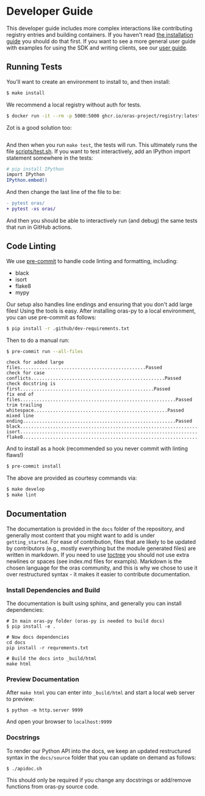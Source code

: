 # Developer Guide

This developer guide includes more complex interactions like
contributing registry entries and building containers. If you haven't
read [the installation guide](installation.md) you
should do that first. If you want to see a more general user guide with examples
for using the SDK and writing clients, see our [user guide](user-guide.md).


## Running Tests

You'll want to create an environment to install to, and then install:

```bash
$ make install
```

We recommend a local registry without auth for tests.

```bash
$ docker run -it --rm -p 5000:5000 ghcr.io/oras-project/registry:latest
```

Zot is a good solution too:

```bash
```

And then when you run `make test`, the tests will run. This ultimately
runs the file [scripts/test.sh](https://github.com/oras-project/oras-py/blob/main/scripts/test.sh).
If you want to test interactively, add an IPython import statement somewhere in the tests:

```bash
# pip install IPython
import IPython
IPython.embed()
```

And then change the last line of the file to be:

```diff
- pytest oras/
+ pytest -xs oras/
```

And then you should be able to interactively run (and debug) the same tests
that run in GitHub actions.


## Code Linting

We use [pre-commit](https://pre-commit.com/) to handle code linting and formatting, including:

 - black
 - isort
 - flake8
 - mypy

Our setup also handles line endings and ensuring that you don't add large files!
Using the tools is easy. After installing oras-py to a local environment,
you can use pre-commit as follows:


```bash
$ pip install -r .github/dev-requirements.txt
```

Then to do a manual run:

```bash
$ pre-commit run --all-files
```
```console
check for added large files..............................................Passed
check for case conflicts.................................................Passed
check docstring is first.................................................Passed
fix end of files.........................................................Passed
trim trailing whitespace.................................................Passed
mixed line ending........................................................Passed
black....................................................................Passed
isort....................................................................Passed
flake8...................................................................Passed
```

And to install as a hook (recommended so you never commit with linting flaws!)

```bash
$ pre-commit install
```

The above are provided as courtesy commands via:

```bash
$ make develop
$ make lint
```

## Documentation

The documentation is provided in the `docs` folder of the repository,
and generally most content that you might want to add is under
`getting_started`. For ease of contribution, files that are likely to be
updated by contributors (e.g., mostly everything but the module generated files)
 are written in markdown. If you need to use [toctree](https://www.sphinx-doc.org/en/master/usage/restructuredtext/directives.html#table-of-contents) you should not use extra newlines or spaces (see index.md files for exampls).
Markdown is the chosen language for the oras community, and this is why we chose to
use it over restructured syntax - it makes it easier to contribute documentation.


### Install Dependencies and Build

The documentation is built using sphinx, and generally you can install
dependencies:

```console
# In main oras-py folder (oras-py is needed to build docs)
$ pip install -e .

# Now docs dependencies
cd docs
pip install -r requrements.txt

# Build the docs into _build/html
make html
```

### Preview Documentation

After `make html` you can enter into `_build/html` and start a local web
server to preview:

```console
$ python -m http.server 9999
```

And open your browser to `localhost:9999`

### Docstrings

To render our Python API into the docs, we keep an updated restructured
syntax in the `docs/source` folder that you can update on demand as
follows:

```console
$ ./apidoc.sh
```

This should only be required if you change any docstrings or add/remove
functions from oras-py source code.
